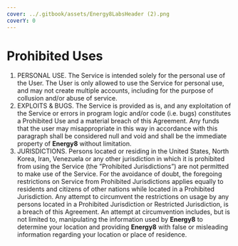 ```yaml
---
cover: ../.gitbook/assets/Energy8LabsHeader (2).png
coverY: 0
---
```


# Prohibited Uses

1. PERSONAL USE. The Service is intended solely for the personal use of the User. The User is only allowed to use the Service for personal use, and may not create multiple accounts, including for the purpose of collusion and/or abuse of service.
2. EXPLOITS & BUGS. The Service is provided as is, and any exploitation of the Service or errors in program logic and/or code (i.e. bugs) constitutes a Prohibited Use and a material breach of this Agreement. Any funds that the user may misappropriate in this way in accordance with this paragraph shall be considered null and void and shall be the immediate property of **Energy8** without limitation.
3. JURISDICTIONS. Persons located or residing in the United States, North Korea, Iran, Venezuela or any other jurisdiction in which it is prohibited from using the Service (the ”Prohibited Jurisdictions”) are not permitted to make use of the Service. For the avoidance of doubt, the foregoing restrictions on Service from Prohibited Jurisdictions applies equally to residents and citizens of other nations while located in a Prohibited Jurisdiction. Any attempt to circumvent the restrictions on usage by any persons located in a Prohibited Jurisdiction or Restricted Jurisdiction, is a breach of this Agreement. An attempt at circumvention includes, but is not limited to, manipulating the information used by **Energy8** to determine your location and providing **Energy8** with false or misleading information regarding your location or place of residence.
